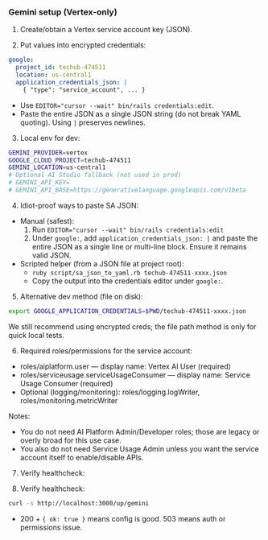 ### Gemini setup (Vertex-only)

1. Create/obtain a Vertex service account key (JSON).

2. Put values into encrypted credentials:

```yaml
google:
  project_id: techub-474511
  location: us-central1
  application_credentials_json: |
    { "type": "service_account", ... }
```

- Use `EDITOR="cursor --wait" bin/rails credentials:edit`.
- Paste the entire JSON as a single JSON string (do not break YAML quoting). Using `|` preserves
  newlines.

3. Local env for dev:

```bash
GEMINI_PROVIDER=vertex
GOOGLE_CLOUD_PROJECT=techub-474511
GEMINI_LOCATION=us-central1
# Optional AI Studio fallback (not used in prod)
# GEMINI_API_KEY=
# GEMINI_API_BASE=https://generativelanguage.googleapis.com/v1beta
```

4. Idiot-proof ways to paste SA JSON:

- Manual (safest):
  1. Run `EDITOR="cursor --wait" bin/rails credentials:edit`
  2. Under `google:`, add `application_credentials_json: |` and paste the entire JSON as a single
     line or multi-line block. Ensure it remains valid JSON.
- Scripted helper (from a JSON file at project root):
  - `ruby script/sa_json_to_yaml.rb techub-474511-xxxx.json`
  - Copy the output into the credentials editor under `google:`.

5. Alternative dev method (file on disk):

```bash
export GOOGLE_APPLICATION_CREDENTIALS=$PWD/techub-474511-xxxx.json
```

We still recommend using encrypted creds; the file path method is only for quick local tests.

6. Required roles/permissions for the service account:

- roles/aiplatform.user — display name: Vertex AI User (required)
- roles/serviceusage.serviceUsageConsumer — display name: Service Usage Consumer (required)
- Optional (logging/monitoring): roles/logging.logWriter, roles/monitoring.metricWriter

Notes:

- You do not need AI Platform Admin/Developer roles; those are legacy or overly broad for this use
  case.
- You also do not need Service Usage Admin unless you want the service account itself to
  enable/disable APIs.

7. Verify healthcheck:

8. Verify healthcheck:

```bash
curl -s http://localhost:3000/up/gemini
```

- 200 + `{ ok: true }` means config is good. 503 means auth or permissions issue.
